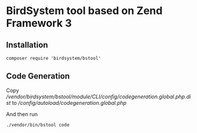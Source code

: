 BirdSystem tool based on Zend Framework 3
====

## Installation

    composer require 'birdsystem/bstool'


## Code Generation

Copy _/vendor/birdsystem/bstool/module/CLI/config/codegeneration.global.php.dist_ to 
_/config/autoload/codegeneration.global.php_

And then run

    ./vendor/bin/bstool code
    